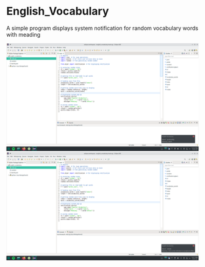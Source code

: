 # English_Vocabulary
A simple program displays system notification for random vocabulary words with meading

![Sample 1](https://raw.githubusercontent.com/mishrabroshan/English_Vocabulary/main/sample/sample1.png) 
![Sample 2](https://raw.githubusercontent.com/mishrabroshan/English_Vocabulary/main/sample/sample2.png)
